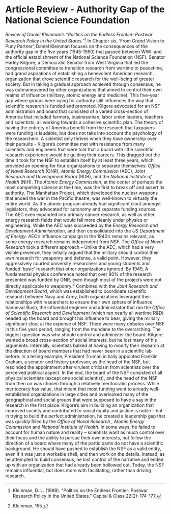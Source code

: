 # Article Review - Authority Gap of the National Science Foundation
_Review of Daniel Kleinman’s “Politics on the Endless Frontier: Postwar Research Policy in the United States.”_[^1]
In Chapter six, ‘From Grand Vision to Puny Partner’, Daniel Kleinman focuses on the consequences of the authority gap in the five years (1945-1950) that passed between WWII and the official establishment of the National Science Foundation (NSF). Senator Harley Kilgore, a Democratic Senator from West Virginia that led the congressional committee to transition research from wartime to peacetime, had grand aspirations of establishing a benevolent American research organization that drove scientific research for the well-being of greater society. But in taking a gradual approach achieved through consensus, he was outmaneuvered by other organizations that aimed to control their own realms of influence (military, atomic energy and medicine). This five-year gap where groups were vying for authority still influences the way that scientific research is funded and promoted. 
Kilgore advocated for an NSF administration and board that consisted of a varied cross-section of America that included farmers, businessman, labor union leaders, teachers and scientists, all working towards a cohesive scientific plan. The theory of having the entirety of America benefit from the research that taxpayers were funding is laudable, but does not take into account the psychology of the researchers. A scientist only thrives when they have ownership over their pursuits - Kilgore’s committee met with resistance from many scientists and engineers that were told that a board with little scientific research experience would be guiding their careers. This dragged out the time it took for the NSF to establish itself by at least three years, which provided an opening for four organizations to separate themselves: _Office of Naval Research_ (ONR), _Atomic Energy Commission_ (AEC), _Joint Research and Development Board_ (RDB), and the _National Institute of Health_ (NIH).
The _Atomic Energy Commission_, at the center of perhaps the most compelling science at the time, was the first to break off and assert its authority. The Manhattan Project, which developed the nuclear weapons that ended the war in the Pacific theatre, was well-known to virtually the entire world. As the atomic program already had significant clout amongst legislators, they advocated for autonomy and separate funding sources. The AEC even expanded into primary cancer research, as well as other energy research fields that would fall more cleanly under physics or engineering. While the AEC was succeeded by the _Energy Research and Development Administration_, and then consolidated into the _US Department of Energy_. AEC’s influence campaign in the 1940’s remains relevant, as some energy research remains independent from NSF. 
The _Office of Naval Research_ took a different approach – Unlike the AEC, which had a very visible presence, they initially argued that the military should control their own research for weaponry and defense, a valid point. However, they aggressively courted university researchers and young students and funded ‘basic’ research that other organizations ignored. By 1949, A fundamental physics conference noted that over 80% of the research presented was funded by ONR, even though most of the projects were not directly applicable to weaponry.[^2] Combined with the _Joint Research and Development Board_, which was established to coordinate scientific research between Navy and Army, both organizations leveraged their relationships with researchers to ensure their own sphere of influence. Vannevar Bush, the influential engineer and administrator that ran the _Office of Scientific Research and Development_ (which ran nearly all wartime R&D) headed up the board and brought his influence to bear, giving the military significant clout at the expense of NSF. 
There were many debates over NSF in this five year period, ranging from the mundane to the overarching. The biggest question was who should control and administer the board. Kilgore wanted a broad cross-section of social interests, but he lost many of his arguments. Internally, scientists balked at having to modify their research at the direction of board members that had never been in a scientific lab before. In a telling example, President Truman initially appointed Franklin Graham, a senator and history professor, as the head of the NSF, but rescinded the appointment after virulent criticism from scientists over the perceived political aspect. In the end, the board of the NSF consisted of all physical scientists (except one social scientist), and the head of the NSF from then on was chosen through a relatively meritocratic process. While meritocracy has value, that meant that most funding went to already well-established organizations in large cities and overlooked many of the geographical and social groups that were supposed to have a say in the research in the first place.
Kilgore’s aim in building an organization that improved society and contributed to social equity and justice is noble – but in trying to build the perfect administration, he created a leadership gap that was quickly filled by the _Office of Naval Research_ , _Atomic Energy Commission_ and _National Institute of Health_. In some ways, he failed to account for human nature and reality – scientists want as much control over their focus and the ability to pursue their own interests, not follow the direction of a board where many of the participants do not have a scientific background. He should have pushed to establish the NSF as a valid entity, even if it was just a workable shell, and then work on the details. Instead, as he attempted to build consensus, he lost control of the narrative and ended up with an organization that had already been hollowed out. Today, the NSF remains influential, but does more with facilitating, rather than driving research.  

[^1]:	Kleinman, D. L. (1998). "Politics on the Endless Frontier: Postwar Research Policy in the United States." Capital & Class 22(2): 174-177.

[^2]:	Kleinman, 155.